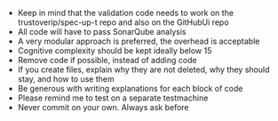 - Keep in mind that the validation code needs to work on the trustoverip/spec-up-t repo and also on the GitHubUi repo
- All code will have to pass SonarQube analysis
- A very modular approach is preferred, the overhead is acceptable
- Cognitive complexity should be kept ideally below 15
- Remove code if possible, instead of adding code
- If you create files, explain why they are not deleted, why they should stay, and how to use them
- Be generous with writing explanations for each block of code
- Please remind me to test on a separate testmachine
- Never commit on your own. Always ask before
